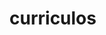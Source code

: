 # curriculos

<!-- 
Venv
sudo apt install python3-venv

Pip3
sudo apt install python3-pip

Pipenv
sudo apt install pipenv

Criar o ambiente na 1ª vez
pipenv --three

Entrar no ambiente
pipenv shell

Sair do ambiente
exit

Instalar individualmente os pacotes
pipenv install Flask

Instalar todo os pacotes
pipenv install

Aula 2
Configurando o banco de dados
sudo mysql -u root -p create database curriculos; create user 'suporte'@'localhost' identified by 'SuportE99'; grant all privileges on curriculos.* to 'suporte'@'localhost';

Criar o model
Configurar a aplicação
Configurar o Migration
Para inicializar o migrates (rodar somente 1 vez)
python3 migrations.py db init

Ao alterar algum dos models
python3 migrations.py db migrate python3 migrations.py db upgrade

CRUD (console interativo)
from app import db from app.models.tables import Usuario import bcrypt

Adicionar um novo usuário
senha_plana = 'Suporte99' senha_encriptada = bcrypt.hashpw(senha_plana.encode('utf-8'), bcrypt.gensalt()) u1 = Usuario(nome='Marco', email='marco@gmail.com', senha=senha_encriptada) db.session.add(u1) db.session.commit()

Selecionar todos os usuários
lista = Usuario.query.all()

Selecionar um usuário pelo ID
u2 = Usuario.query.filter_by(id=1).first() u2.email = 'marco.andrade@gmail.com' db.session.add(u2) db.session.commit()

Deletar um usuário
u3 = Usuario.query.filter_by(id=1).first() db.session.delete(u3) db.session.commit() 
-->